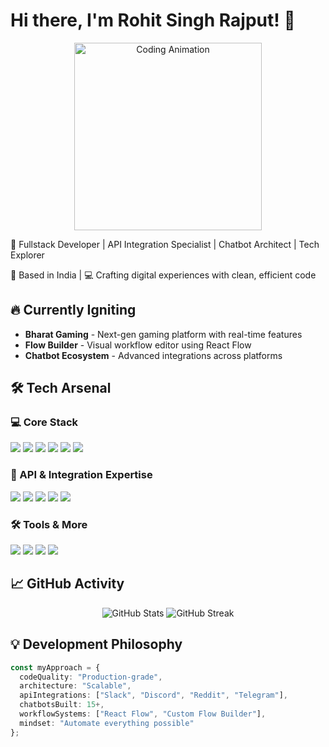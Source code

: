 # Hi there, I'm Rohit Singh Rajput! 👋

<div align="center">
  <img src="https://media.giphy.com/media/qgQUggAC3Pfv687qPC/giphy.gif" width="300" alt="Coding Animation">
</div>

🚀 Fullstack Developer | API Integration Specialist | Chatbot Architect | Tech Explorer

📍 Based in India | 💻 Crafting digital experiences with clean, efficient code

## 🔥 Currently Igniting
- **Bharat Gaming** - Next-gen gaming platform with real-time features
- **Flow Builder** - Visual workflow editor using React Flow
- **Chatbot Ecosystem** - Advanced integrations across platforms

## 🛠️ Tech Arsenal

### 💻 Core Stack
<div>
  <img src="https://img.shields.io/badge/-JavaScript-F7DF1E?style=for-the-badge&logo=javascript&logoColor=black">
  <img src="https://img.shields.io/badge/-TypeScript-3178C6?style=for-the-badge&logo=typescript&logoColor=white">
  <img src="https://img.shields.io/badge/-React-61DAFB?style=for-the-badge&logo=react&logoColor=black">
  <img src="https://img.shields.io/badge/-Next.js-000000?style=for-the-badge&logo=next.js&logoColor=white">
  <img src="https://img.shields.io/badge/-Node.js-339933?style=for-the-badge&logo=node.js&logoColor=white">
  <img src="https://img.shields.io/badge/-MongoDB-47A248?style=for-the-badge&logo=mongodb&logoColor=white">
</div>

### 🔌 API & Integration Expertise
<div>
  <img src="https://img.shields.io/badge/-Slack_API-4A154B?style=for-the-badge&logo=slack&logoColor=white">
  <img src="https://img.shields.io/badge/-Discord_API-5865F2?style=for-the-badge&logo=discord&logoColor=white">
  <img src="https://img.shields.io/badge/-Reddit_API-FF4500?style=for-the-badge&logo=reddit&logoColor=white">
  <img src="https://img.shields.io/badge/-Telegram_API-26A5E4?style=for-the-badge&logo=telegram&logoColor=white">
  <img src="https://img.shields.io/badge/-Chatbots-FF6699?style=for-the-badge&logo=chatbot&logoColor=white">
</div>

### 🛠️ Tools & More
<div>
  <img src="https://img.shields.io/badge/-React_Flow-61DAFB?style=for-the-badge&logo=react&logoColor=black">
  <img src="https://img.shields.io/badge/-Tailwind_CSS-38B2AC?style=for-the-badge&logo=tailwind-css&logoColor=white">
  <img src="https://img.shields.io/badge/-Git-F05032?style=for-the-badge&logo=git&logoColor=white">
  <img src="https://img.shields.io/badge/-Docker-2496ED?style=for-the-badge&logo=docker&logoColor=white">
</div>

## 📈 GitHub Activity
<div align="center">
  <img src="https://github-readme-stats.vercel.app/api?username=codewithrohitrajput&show_icons=true&theme=radical&hide=contribs&include_all_commits=true" alt="GitHub Stats">
  <img src="https://github-readme-streak-stats.herokuapp.com/?user=codewithrohitrajput&theme=radical" alt="GitHub Streak">
</div>

## 💡 Development Philosophy
```typescript
const myApproach = {
  codeQuality: "Production-grade",
  architecture: "Scalable",
  apiIntegrations: ["Slack", "Discord", "Reddit", "Telegram"],
  chatbotsBuilt: 15+,
  workflowSystems: ["React Flow", "Custom Flow Builder"],
  mindset: "Automate everything possible"
};
